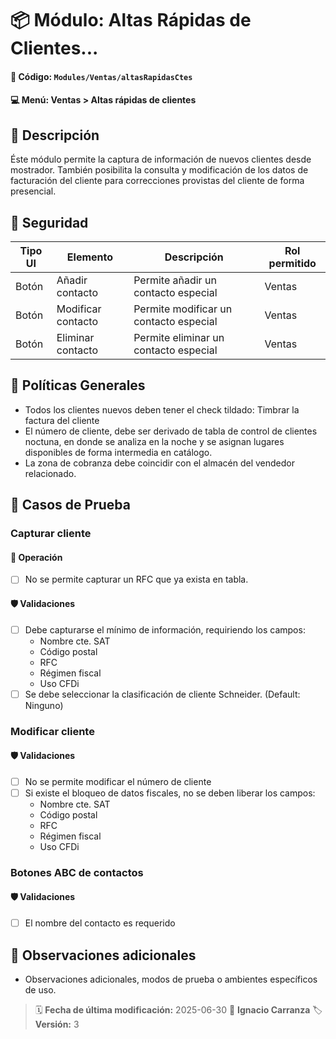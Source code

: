 # 📦 Módulo: Altas Rápidas de Clientes...
#### 📁 **Código:** `Modules/Ventas/altasRapidasCtes`
#### 💻 **Menú:** Ventas > Altas rápidas de clientes

## 📝 Descripción
Éste módulo permite la captura de información de nuevos clientes desde mostrador. También posibilita la consulta y modificación de los datos de facturación del cliente para correcciones provistas del cliente de forma presencial.

## 🔐 Seguridad
| Tipo UI | Elemento          | Descripción                    | Rol permitido |
|---------|-------------------|--------------------------------|----------------|
| Botón   | Añadir contacto   | Permite añadir un contacto especial     | Ventas       |
| Botón   | Modificar contacto   | Permite modificar un contacto especial     | Ventas       |
| Botón   | Eliminar contacto   | Permite eliminar un contacto especial     | Ventas       |

## 💼 Políticas Generales
- Todos los clientes nuevos deben tener el check tildado: Timbrar la factura del cliente
- El número de cliente, debe ser derivado de tabla de control de clientes noctuna, en donde se analiza en la noche y se asignan lugares disponibles de forma intermedia en catálogo.
- La zona de cobranza debe coincidir con el almacén del vendedor relacionado.

## 🧪 Casos de Prueba

### Capturar cliente
#### 💼 Operación
- [ ] No se permite capturar un RFC que ya exista en tabla.
#### 🛡️ Validaciones
- [ ] Debe capturarse el mínimo de información, requiriendo los campos:
    - Nombre cte. SAT
    - Código postal
    - RFC
    - Régimen fiscal
    - Uso CFDi
- [ ] Se debe seleccionar la clasificación de cliente Schneider. (Default: Ninguno)

### Modificar cliente
#### 🛡️ Validaciones
- [ ] No se permite modificar el número de cliente
- [ ] Si existe el bloqueo de datos fiscales, no se deben liberar los campos:
    - Nombre cte. SAT
    - Código postal
    - RFC
    - Régimen fiscal
    - Uso CFDi

### Botones ABC de contactos
#### 🛡️ Validaciones
- [ ] El nombre del contacto es requerido

## 📎 Observaciones adicionales
- Observaciones adicionales, modos de prueba o ambientes específicos de uso.

> 🗓️ **Fecha de última modificación:** 2025-06-30
> 👤 **Ignacio Carranza**
> 🏷️ **Versión:** 3
